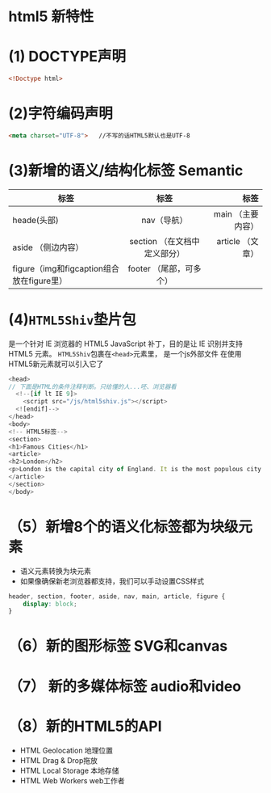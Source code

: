 # html5 新特性

 (1) DOCTYPE声明
 ==========

``` html
<!Doctype html>
```

(2)字符编码声明
 ==========

``` HTML
<meta charset="UTF-8">   //不写的话HTML5默认也是UTF-8
```

(3)新增的语义/结构化标签 Semantic
 ==========

| 标签        | 标签           | 标签  |
| ------------- |:-------------:| -----:|
| heade(头部)     | nav（导航） | main （主要内容）|
| aside  （侧边内容）    | section （在文档中定义部分）     |   article （文章）|
| figure（img和figcaption组合放在figure里） | footer （尾部，可多个）     |     |

(4)`HTML5Shiv`垫片包
 ==========
是一个针对 IE 浏览器的 HTML5 JavaScript 补丁，目的是让 IE 识别并支持 HTML5 元素。
`HTML5Shiv`包裹在`<head>`元素里，
是一个js外部文件
在使用HTML5新元素就可以引入它了

```js
<head>
// 下面是HTML的条件注释判断。只给懂的人...呸、浏览器看
  <!--[if lt IE 9]>
    <script src="/js/html5shiv.js"></script>
  <![endif]--> 
</head>
<body>
<!-- HTML5标签-->
<section>
<h1>Famous Cities</h1>
<article>
<h2>London</h2>
<p>London is the capital city of England. It is the most populous city in the United Kingdom, with a metropolitan area of over 13 million inhabitants.</p>
</article>
</section>
</body>
```
（5）新增8个的语义化标签都为块级元素 
 ==========

- 语义元素转换为块元素
- 如果像确保新老浏览器都支持，我们可以手动设置CSS样式
``` css
header, section, footer, aside, nav, main, article, figure {
    display: block; 
}
```

（6）新的图形标签 SVG和canvas
 ==========
（7） 新的多媒体标签 audio和video
 ==========
（8）新的HTML5的API
 ==========
- HTML Geolocation 地理位置
- HTML Drag & Drop拖放
- HTML Local Storage 本地存储
- HTML Web Workers web工作者